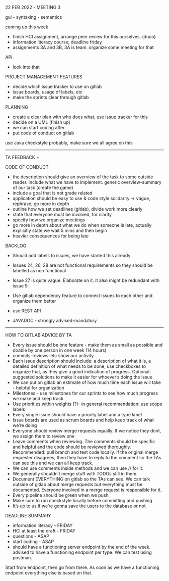 22 FEB 2022 - MEETING 3

gui - syntaxing - semantics

coming up this week

- finish HCI assignment, arrange peer review for this ourselves. (duco)
- information literacy course; deadline friday
- assignments 3A and 3B, 3A is team. organize some meeting for that

API

- look into that

PROJECT MANAGEMENT FEATURES

- decide which issue tracker to use on gitlab
- issue boards, usage of labels, etc
- make the sprints clear through gitlab

PLANNING

- create a clear plan with who does what, use issue tracker for this
- decide on a UML (finish up)
- we can start coding after
- put code of conduct on gitlab

use Java checkstyle probably, make sure we all agree on this

---

TA FEEDBACK ~

CODE OF CONDUCT

- the description should give an overview of the task to some outside reader. include what we have to implement. generic overview-summary of our task (create the game)
- include a goal that is not grade related
- application should be easy to use & code style solidarity → vague, rephrase, go more in depth
- outline how we set deadlines (gitlab), divide work more clearly
- state that everyone must be involved, for clarity
- specify how we organize meetings
- go more in depth about what we do when someone is late, actually explicitly state we wait 5 mins and then begin
- heavier consequences for being late

BACKLOG

- Should add labels to issues, we have started this already
- Issues 24, 26, 28 are not functional requirements so they should be labelled as non functional
- Issue 27 is quite vague. Elaborate on it. It also might be redundant with issue 9
- Use gitlab dependency feature to connect issues to each other and organize them better

- use REST API
- JAVADOC - strongly advised-mandatory

---

HOW TO GITLAB ADVICE BY TA

- Every issue should be one feature - make them as small as possible and doable by one person in one week (14 hours)
- commits-reviews-etc show our activity
- Each issue description should include: a description of what it is, a detailed definition of what needs to be done, use checkboxes to organize that, as they give a good indication of progress. Optional: suggested solutions to make it easier for whoever’s doing the issue
- We can put on gitlab an estimate of how much time each issue will take - helpful for organization
- Milestones - use milestones for our sprints to see how much progress we make and keep track
- Use priorities within weights (?)- in general recommendation: use scope labels
- Every single issue should have a priority label and a type label
- Issue boards are used as scrum boards and help keep track of what we’re doing
- Everyone should review merge requests equally. If we notice they dont, we assign them to review one
- Leave comments when reviewing. The comments should be specific and helpful and the code should be reviewed thoroughly. Recommended: pull branch and test code locally. If the original merge requester disagrees, then they have to reply to the comment so the TAs can see this and we can all keep track.
- We can use comments inside methods and we can use // for it.
- We generally shouldn’t merge stuff with TODOs still in them.
- Document EVERYTHING on gitlab so the TAs can see. We can talk outside of gitlab about merge requests but everything must be documented. Everyone involved in a merge request is responsible for it.
- Every pipeline should be green when we push.
- Make sure to run checkstyle locally before committing and pushing.
- It’s up to us if we’re gonna save the users to the database or not

DEADLINE SUMMARY

- information literacy - FRIDAY
- HCI at least the draft - FRIDAY
- questions - ASAP
- start coding - ASAP
- should have a functioning server endpoint by the end of the week. advised to have a functioning endpoint per type. We can test using postman.

Start from endpoint, then go from there. As soon as we have a functioning endpoint everything else is based on that.